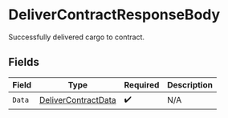 # DeliverContractResponseBody

Successfully delivered cargo to contract.


## Fields

| Field                                                               | Type                                                                | Required                                                            | Description                                                         |
| ------------------------------------------------------------------- | ------------------------------------------------------------------- | ------------------------------------------------------------------- | ------------------------------------------------------------------- |
| `Data`                                                              | [DeliverContractData](../../Models/Requests/DeliverContractData.md) | :heavy_check_mark:                                                  | N/A                                                                 |